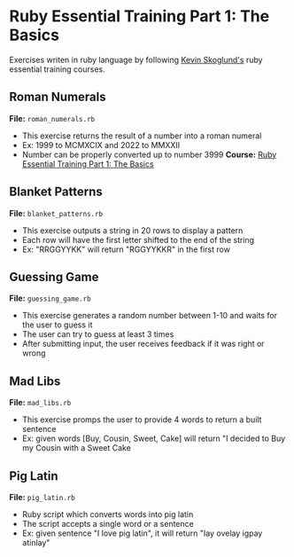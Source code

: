 # Ruby Essential Training Part 1: The Basics
Exercises writen in ruby language by following [Kevin Skoglund's](https://www.linkedin.com/learning/instructors/kevin-skoglund) ruby essential training courses.

## Roman Numerals
**File:** `roman_numerals.rb`
- This exercise returns the result of a number into a roman numeral
- Ex: 1999 to MCMXCIX and 2022 to MMXXII
- Number can be properly converted up to number 3999
**Course:** [Ruby Essential Training Part 1: The Basics](https://www.linkedin.com/learning/ruby-essential-training-part-1-the-basics-15650551)

## Blanket Patterns
**File:** `blanket_patterns.rb`
- This exercise outputs a string in 20 rows to display a pattern
- Each row will have the first letter shifted to the end of the string
- Ex: "RRGGYYKK" will return "RGGYYKKR" in the first row

## Guessing Game
**File:** `guessing_game.rb`
- This exercise generates a random number between 1-10 and waits for the user to guess it 
- The user can try to guess at least 3 times
- After submitting input, the user receives feedback if it was right or wrong

## Mad Libs
**File:** `mad_libs.rb`
- This exercise promps the user to provide 4 words to return a built sentence
- Ex: given words [Buy, Cousin, Sweet, Cake] will return "I decided to Buy my Cousin with a Sweet Cake

## Pig Latin
**File:** `pig_latin.rb`
- Ruby script which converts words into pig latin
- The script accepts a single word or a sentence
- Ex: given sentence "I love pig latin", it will return "Iay ovelay igpay atinlay"
